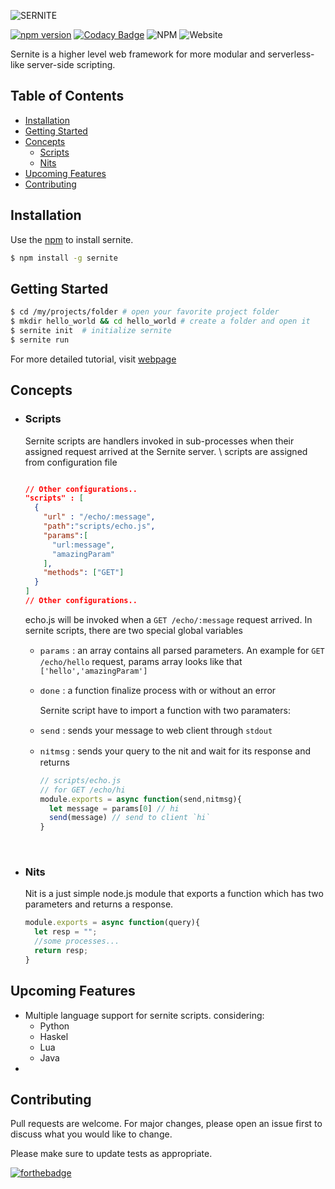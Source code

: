 ![SERNITE](https://ahmetcanozcan.github.io/sernite/img/logo.png)
<br>

[![npm version](https://badge.fury.io/js/sernite.svg)](https://badge.fury.io/js/sernite) [![Codacy Badge](https://api.codacy.com/project/badge/Grade/b09cbfaf0b7c45b1afea0b9ddccab076)](https://www.codacy.com/manual/ahmetcanozcan/sernite?utm_source=github.com&utm_medium=referral&utm_content=ahmetcanozcan/sernite&utm_campaign=Badge_Grade) ![NPM](https://img.shields.io/npm/l/sernite) ![Website](https://img.shields.io/website?down_color=red&down_message=offline&up_color=green&up_message=online&url=https%3A%2F%2Fahmetcanozcan.github.io%2Fsernite)

Sernite is a higher level web framework for more modular and serverless-like server-side scripting.

## Table of Contents

-   [Installation](#Installation)
-   [Getting Started](#getting-started)
-   [Concepts](#Concepts)
    -   [Scripts](#Scripts)
    -   [Nits](#Nits)
-   [Upcoming Features](#upcoming-features)
-   [Contributing](#contributing)

## Installation

Use the  [npm](https://pip.pypa.io/en/stable/) to install sernite.

```bash
$ npm install -g sernite
```

## Getting Started

```bash
$ cd /my/projects/folder # open your favorite project folder
$ mkdir hello_world && cd hello_world # create a folder and open it
$ sernite init  # initialize sernite
$ sernite run  
```

For more detailed tutorial, visit  [webpage](http://ahmetcanozcan.github.io/sernite)

## Concepts

-   ### Scripts

      Sernite scripts are handlers invoked in sub-processes when their assigned request arrived at the Sernite server.
      \\
      scripts are assigned from configuration file
      <br>

    ```json

    // Other configurations..
    "scripts" : [
      {
        "url" : "/echo/:message",
        "path":"scripts/echo.js",
        "params":[
          "url:message",
          "amazingParam"
        ],
        "methods": ["GET"]
      }
    ]
    // Other configurations..

    ```

      echo.js will be invoked when a `GET /echo/:message` request arrived. 
      In sernite scripts, there are two special global variables
      <br>

    -   <span style="font-size:110%">`params`  </span>: an array contains all parsed parameters. An example for `GET /echo/hello` request, params array looks like that `['hello','amazingParam']` 
        <br>

    -   <span style="font-size:110%">`done`  </span>:  a function finalize process with or without an error 
        <br>

        Sernite script have to import a function with two paramaters:
        <br>

    -   <span style="font-size:110%">`send`  </span>: sends your message to web client through `stdout`
        <br>

    -   <span style="font-size:110%">`nitmsg`  </span> : sends your query to the nit and wait for its response and returns
        <br>
        ```javascript
        // scripts/echo.js
        // for GET /echo/hi
        module.exports = async function(send,nitmsg){
          let message = params[0] // hi
          send(message) // send to client `hi`
        }
        ```
        <br>

-   ### Nits
      Nit is a just simple node.js module that exports a function which has two parameters and returns a response.
      <br>
    ```javascript
    module.exports = async function(query){
      let resp = "";
      //some processes...
      return resp;
    }
    ```

## Upcoming Features

-   Multiple language support for sernite scripts. considering:
    -   Python
    -   Haskel
    -   Lua
    -   Java
-   

## Contributing

Pull requests are welcome. For major changes, please open an issue first to discuss what you would like to change.

Please make sure to update tests as appropriate.

[![forthebadge](https://forthebadge.com/images/badges/built-with-love.svg)](https://forthebadge.com)
